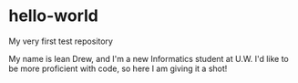# hello-world
My very first test repository

My name is Iean Drew, and I'm a new Informatics student at U.W. I'd like to be more proficient with code, so here I am giving it a shot!
